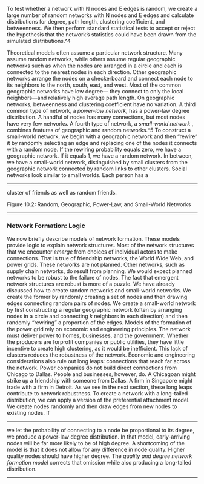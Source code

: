 To test whether a network with N nodes and E edges is random, we create a large number of random networks with N nodes and E edges and calculate distributions for degree, path length, clustering coefficient, and betweenness. We then perform standard statistical tests to accept or reject the hypothesis that the network’s statistics could have been drawn from the simulated distributions.^4 

Theoretical models often assume a particular network structure. Many assume random networks, while others assume regular geographic networks such as when the nodes are arranged in a circle and each is connected to the nearest nodes in each direction. Other geographic networks arrange the nodes on a checkerboard and connect each node to its neighbors to the north, south, east, and west. Most of the common geographic networks have low degree— they connect to only the local neighbors—and relatively high average path length. On geographic networks, betweenness and clustering coefficient have no variation. A third common type of network, a _power-law network,_ has a power-law degree distribution. A handful of nodes has many connections, but most nodes have very few networks. A fourth type of network, a _small-world network_ , combines features of geographic and random networks.^5 To construct a small-world network, we begin with a geographic network and then “rewire” it by randomly selecting an edge and replacing one of the nodes it connects with a random node. If the rewiring probability equals zero, we have a geographic network. If it equals 1, we have a random network. In between, we have a small-world network, distinguished by small clusters from the geographic network connected by random links to other clusters. Social networks look similar to small worlds. Each person has a 

---

cluster of friends as well as random friends. 

 Figure 10.2: Random, Geographic, Power-Law, and Small-World Networks 

---

### Network Formation: Logic 

We now briefly describe models of network formation. These models provide logic to explain network structures. Most of the network structures that we encounter _emerge_ from choices of individual actors to make connections. That is true of friendship networks, the World Wide Web, and power grids. These networks are not planned. Other networks, such as supply chain networks, do result from planning. We would expect planned networks to be robust to the failure of nodes. The fact that emergent network structures are robust is more of a puzzle. We have already discussed how to create random networks and small-world networks. We create the former by randomly creating a set of nodes and then drawing edges connecting random pairs of nodes. We create a small-world network by first constructing a regular geographic network (often by arranging nodes in a circle and connecting _k_ neighbors in each direction) and then randomly “rewiring” a proportion of the edges. Models of the formation of the power grid rely on economic and engineering principles. The network must deliver power to homes, businesses, and the government. Whether the producers are forprofit companies or public utilities, they have little incentive to create high clustering, as it would be inefficient. This lack of clusters reduces the robustness of the network. Economic and engineering considerations also rule out long leaps: connections that reach far across the network. Power companies do not build direct connections from Chicago to Dallas. People and businesses, however, do. A Chicagoan might strike up a friendship with someone from Dallas. A firm in Singapore might trade with a firm in Detroit. As we see in the next section, these long leaps contribute to network robustness. To create a network with a long-tailed distribution, we can apply a version of the preferential attachment model. We create nodes randomly and then draw edges from new nodes to existing nodes. If 

---

we let the probability of connecting to a node be proportional to its degree, we produce a power-law degree distribution. In that model, early-arriving nodes will be far more likely to be of high degree. A shortcoming of the model is that it does not allow for any difference in node quality. Higher quality nodes should have higher degree. The _quality and degree network formation model_ corrects that omission while also producing a long-tailed distribution. 

---